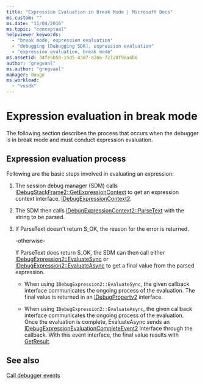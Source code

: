 ```yaml
---
title: "Expression Evaluation in Break Mode | Microsoft Docs"
ms.custom: ""
ms.date: "11/04/2016"
ms.topic: "conceptual"
helpviewer_keywords: 
  - "break mode, expression evaluation"
  - "debugging [Debugging SDK], expression evaluation"
  - "expression evaluation, break mode"
ms.assetid: 34fe5b58-15d5-4387-a266-72120f90a4b6
author: "gregvanl"
ms.author: "gregvanl"
manager: douge
ms.workload: 
  - "vssdk"
---
```

# Expression evaluation in break mode
The following section describes the process that occurs when the debugger is in break mode and must conduct expression evaluation.  
  
## Expression evaluation process  
 Following are the basic steps involved in evaluating an expression:  
  
1.  The session debug manager (SDM) calls [IDebugStackFrame2::GetExpressionContext](../../extensibility/debugger/reference/idebugstackframe2-getexpressioncontext.md) to get an expression context interface, [IDebugExpressionContext2](../../extensibility/debugger/reference/idebugexpressioncontext2.md).  
  
2.  The SDM then calls [IDebugExpressionContext2::ParseText](../../extensibility/debugger/reference/idebugexpressioncontext2-parsetext.md) with the string to be parsed.  
  
3.  If ParseText doesn't return S_OK, the reason for the error is returned.  
  
     -otherwise-  
  
     If ParseText does return S_OK, the SDM can then call either [IDebugExpression2::EvaluateSync](../../extensibility/debugger/reference/idebugexpression2-evaluatesync.md) or [IDebugExpression2::EvaluateAsync](../../extensibility/debugger/reference/idebugexpression2-evaluateasync.md) to get a final value from the parsed expression.  
  
    -   When using `IDebugExpression2::EvaluateSync`, the given callback interface communicates the ongoing process of the evaluation. The final value is returned in an [IDebugProperty2](../../extensibility/debugger/reference/idebugproperty2.md) interface.  
  
    -   When using `IDebugExpression2::EvaluateAsync`, the given callback interface communicates the ongoing process of the evaluation. Once the evaluation is complete, EvaluateAsync sends an [IDebugExpressionEvaluationCompleteEvent2](../../extensibility/debugger/reference/idebugexpressionevaluationcompleteevent2.md) interface through the callback. With this event interface, the final value results with [GetResult](../../extensibility/debugger/reference/idebugexpressionevaluationcompleteevent2-getresult.md).  
  
## See also  
 [Call debugger events](../../extensibility/debugger/calling-debugger-events.md)
